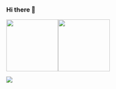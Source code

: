 ### Hi there 👋


<!-- [![Anurag's GitHub stats](https://github-readme-stats.vercel.app/api?username=oghahroodi&theme=dracula)](https://github.com/anuraghazra/github-readme-stats)[![Top Langs](https://github-readme-stats.vercel.app/api/top-langs/?username=oghahroodi&layout=compact&theme=dracula)](https://github.com/anuragh

<!-- <a href="https://github.com/anuraghazra/github-readme-stats">
  <img align="center" src="https://github-readme-stats.vercel.app/api?username=oghahroodi&theme=dracula"/>
</a>
<a href="https://github.com/anuraghazra/github-readme-stats">
  <img align="center" src="https://github-readme-stats.vercel.app/api/top-langs/?username=oghahroodi&layout=compact&theme=dracula"/>
</a> -->

<img height="137px" src="https://github-readme-stats.vercel.app/api?username=oghahroodi&hide_title=true&hide_border=true&show_icons=true&include_all_commits=true&count_private=true&line_height=21&theme=tokyonight" /><!-- wi*quL3fcV --><img height="137px" src="https://github-readme-stats.vercel.app/api/top-langs/?username=oghahroodi&hide=html&hide_border=true&layout=compact&langs_count=7&exclude_repo=comp426,Redventures-Movie-Quotes&theme=tokyonight" /></a>

![](https://komarev.com/ghpvc/?username=oghahroodi)
